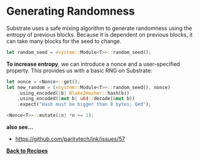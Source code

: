 # Generating Randomness

Substrate uses a safe mixing algorithm to generate randomness using the entropy of previous blocks. Because it is dependent on previous blocks, it can take many blocks for the seed to change. 

```rust
let random_seed = <system::Module<T>>::random_seed();
```

**To increase entropy**, we can introduce a nonce and a user-specified property. This provides us with a basic RNG on Substrate: 
```rust
let nonce = <Nonce>::get();
let new_random = (<system::Module<T>>::random_seed(), nonce)
    .using_encoded(|b| Blake2Hasher::hash(b))
    .using_encoded(|mut b| u64::decode(&mut b))
    .expect("Hash must be bigger than 8 bytes; Qed");

<Nonce<T>>::mutate(|n| *n += 1);
```

 
**also see...**

* https://github.com/paritytech/ink/issues/57

**[Back to Recipes](https://substrate.dev/recipes/)**